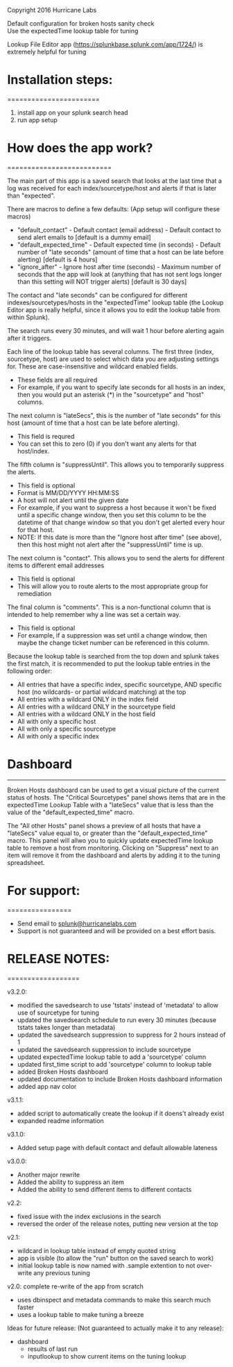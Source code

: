 Copyright 2016 Hurricane Labs

Default configuration for broken hosts sanity check  
Use the expectedTime lookup table for tuning

Lookup File Editor app (https://splunkbase.splunk.com/app/1724/) is extremely helpful for tuning

# Installation steps: #
=======================
1. install app on your splunk search head
2. run app setup


# How does the app work? #
==========================

The main part of this app is a saved search that looks at the last time that a log was received for each index/sourcetype/host and alerts if that is later than "expected". 

There are macros to define a few defaults: (App setup will configure these macros)
- "default_contact" - Default contact (email address) - Default contact to send alert emails to [default is a dummy email]
- "default_expected_time" - Default expected time (in seconds) - Default number of "late seconds" (amount of time that a host can be late before alerting) [default is 4 hours]
- "ignore_after" - Ignore host after time (seconds) - Maximum number of seconds that the app will look at (anything that has not sent logs longer than this setting will NOT trigger alerts) [default is 30 days]

The contact and "late seconds" can be configured for different indexes/sourcetypes/hosts in the "expectedTime" lookup table (the Lookup Editor app is really helpful, since it allows you to edit the lookup table from within Splunk). 

The search runs every 30 minutes, and will wait 1 hour before alerting again after it triggers.

Each line of the lookup table has several columns. The first three (index, sourcetype, host) are used to select which data you are adjusting settings for. These are case-insensitive and wildcard enabled fields. 
- These fields are all required
- For example, if you want to specify late seconds for all hosts in an index, then you would put an asterisk (*) in the "sourcetype" and "host" columns.

The next column is "lateSecs", this is the number of "late seconds" for this host (amount of time that a host can be late before alerting). 
- This field is requred
- You can set this to zero (0) if you don't want any alerts for that host/index. 

The fifth column is "suppressUntil". This allows you to temporarily suppress the alerts. 
- This field is optional
- Format is MM/DD/YYYY HH:MM:SS
- A host will not alert until the given date
- For example, if you want to suppress a host because it won't be fixed until a specific change window, then you set this column to be the datetime of that change window so that you don't get alerted every hour for that host.
- NOTE: If this date is more than the "Ignore host after time" (see above), then this host might not alert after the "suppressUntil" time is up.

The next column is "contact". This allows you to send the alerts for different items to different email addresses
- This field is optional
- This will allow you to route alerts to the most appropriate group for remediation

The final column is "comments". This is a non-functional column that is intended to help remember why a line was set a certain way. 
- This field is optional
- For example, if a suppression was set until a change window, then maybe the change ticket number can be referenced in this column.

Because the lookup table is searched from the top down and splunk takes the first match, it is recommended to put the lookup table entries in the following order:
- All entries that have a specific index, specific sourcetype, AND specific host (no wildcards- or partial wildcard matching) at the top 
- All entries with a wildcard ONLY in the index field
- All entries with a wildcard ONLY in the sourcetype field
- All entries with a wildcard ONLY in the host field
- All with only a specific host
- All with only a specific sourcetype
- All with only a specific index

# Dashboard #
-------------

Broken Hosts dashboard can be used to get a visual picture of the current status of hosts.
The "Critical Sourcetypes" panel shows items that are in the expectedTime Lookup Table with a "lateSecs" value that is less than the value of the "default_expected_time" macro.

The "All other Hosts" panel shows a preview of all hosts that have a "lateSecs" value equal to, or greater than the "default_expected_time" macro. This panel will allwo you to quickly update expectedTime lookup table to remove a host from monitoring. Clicking on "Suppress" next to an item will remove it from the dashboard and alerts by adding it to the tuning spreadsheet.

# For support: #
================
* Send email to splunk@hurricanelabs.com
* Support is not guaranteed and will be provided on a best effort basis.


# RELEASE NOTES: #
==================

v3.2.0:
* modified the savedsearch to use 'tstats' instead of 'metadata' to allow use of sourcetype for tuning
* updated the savedsearch schedule to run every 30 minutes (because tstats takes longer than metadata)
* updated the savedsearch suppression to suppress for 2 hours instead of 1
* updated the savedsearch suppression to include sourcetype
* updated expectedTime lookup table to add a 'sourcetype' column
* updated first_time script to add 'sourcetype' column to lookup table 
* added Broken Hosts dashboard
* updated documentation to include Broken Hosts dashboard information
* added app nav color

v3.1.1:
* added script to automatically create the lookup if it doens't already exist
* expanded readme information

v3.1.0:
* Added setup page with default contact and default allowable lateness

v3.0.0:
* Another major rewrite
* Added the ability to suppress an item
* Added the ability to send different items to different contacts

v2.2:
* fixed issue with the index exclusions in the search
* reversed the order of the release notes, putting new version at the top

v2.1:
* wildcard in lookup table instead of empty quoted string
* app is visible (to allow the "run" button on the saved search to work)
* initial lookup table is now named with .sample extention to not over-write any previous tuning

v2.0: complete re-write of the app from scratch
* uses dbinspect and metadata commands to make this search much faster
* uses a lookup table to make tuning a breeze

Ideas for future release:
(Not guaranteed to actually make it to any release):
* dashboard
  * results of last run
  * inputlookup to show current items on the tuning lookup

